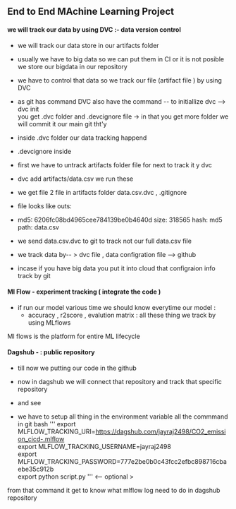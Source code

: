 ## End to End MAchine Learning Project 


#### we will track our data by using DVC :- data version control 
- we will track our data store in our artifacts folder 
- usually we have to big data so we can put them in CI or it is not posible we store our bigdata in our repository  
- we have to control that data so we track our file (artifact file ) by using DVC 
- as git has command DVC also have the command 
    -- to initiallize dvc --> dvc init  
       you get .dvc folder and .devcignore file -> in that you get more folder we will  commit it our main git tht'y 
- inside .dvc folder our data tracking happend  
- .devcignore inside 

- first we have to untrack artifacts folder file for next to track it y dvc 
- dvc add artifacts/data.csv  we run these 
- we get file 2 file in artifacts folder data.csv.dvc  , .gitignore 
- file looks like 
    outs:
- md5: 6206fc08bd4965cee784139be0b4640d
  size: 318565
  hash: md5
  path: data.csv

- we send  data.csv.dvc  to git  to track not our full data.csv file 
- we track data by-- >  dvc file    , data configration file --> github 
- incase if you have big data you put it into cloud that configraion info track by git 




#### Ml Flow - experiment tracking ( integrate the code ) 

- if run our model various time we should know everytime our model :
  - accuracy , r2score  , evalution matrix : all these thing we track by using MLflows 

Ml flows is the platform for entire ML lifecycle 



#### Dagshub - : public repository 
- till now we putting our code in the github 
- now in dagshub we will connect that repository  and track that specific repository 
-  and see    


- we have to setup all thing in the environment variable all the commmand in git bash 
'''
export MLFLOW_TRACKING_URI=https://dagshub.com/jayraj2498/CO2_emission_cicd-.mlflow \
export MLFLOW_TRACKING_USERNAME=jayraj2498 \
export MLFLOW_TRACKING_PASSWORD=777e2be0b0c43fcc2efbc898716cbaebe35c912b \
export python script.py  '''   <-- optional >

from that command it get to know what mlflow log need to do  in dagshub repository  